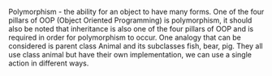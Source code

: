 Polymorphism - the ability for an object to have many forms. One of the four pillars of OOP (Object Oriented Programming) is polymorphism, 
it should also be noted that inheritance is also one of the four pillars of OOP and is required in order for polymorphism to occur.
One analogy that can be considered is parent class Animal and its subclasses fish, bear, pig. They all use class animal but have their own
implementation, we can use a single action in different ways.

